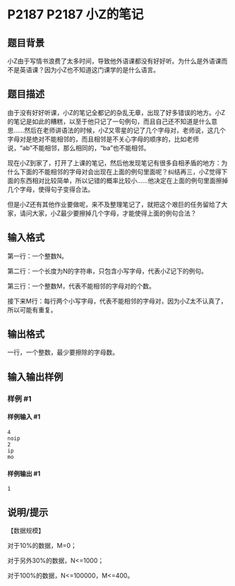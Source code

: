 # P2187 P2187 小Z的笔记

## 题目背景

小Z由于写情书浪费了太多时间，导致他外语课都没有好好听。为什么是外语课而不是英语课？因为小Z也不知道这门课学的是什么语言。


## 题目描述

由于没有好好听课，小Z的笔记全都记的杂乱无章，出现了好多错误的地方。小Z的笔记是如此的糟糕，以至于他只记了一句例句，而且自己还不知道是什么意思……然后在老师讲语法的时候，小Z又零星的记了几个字母对，老师说，这几个字母对是绝对不能相邻的，而且相邻是不关心字母的顺序的，比如老师说，“ab”不能相邻，那么相同的，“ba”也不能相邻。

现在小Z到家了，打开了上课的笔记，然后他发现笔记有很多自相矛盾的地方：为什么下面的不能相邻的字母对会出现在上面的例句里面呢？纠结再三，小Z觉得下面的东西相对比较简单，所以记错的概率比较小……他决定在上面的例句里面擦掉几个字母，使得句子变得合法。

但是小Z还有其他作业要做呢，来不及整理笔记了，就把这个艰巨的任务留给了大家，请问大家，小Z最少要擦掉几个字母，才能使得上面的例句合法？


## 输入格式

第一行：一个整数N。

第二行：一个长度为N的字符串，只包含小写字母，代表小Z记下的例句。

第三行：一个整数M，代表不能相邻的字母对的个数。

接下来M行：每行两个小写字母，代表不能相邻的字母对，因为小Z太不认真了，所以可能有重复。


## 输出格式

一行，一个整数，最少要擦除的字母数。


## 输入输出样例

### 样例 #1

#### 样例输入 #1

```
4
noip
2
ip
mo
```

#### 样例输出 #1

```
1
```

## 说明/提示

【数据规模】

对于10%的数据，M=0；

对于另外30%的数据，N<=1000；

对于100%的数据，N<=100000，M<=400。

